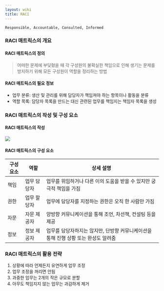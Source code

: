 ```yaml
---
layout: wiki
title: RACI
---
```


`Responsible, Accountable, Consulted, Informed`

### RACI 매트릭스의 개요
#### RACI 매트릭스의 정의
> 어떠한 문제에 부딪혔을 때 각 구성원의 불확실한 책임으로 인해 생기는 문제를 방지하기 위해 모든 구성원이 역할을 정리하는 방법

#### RACI 매트릭스의 필요 정보
- 업무 분류: 생산 및 관리를 위해 담당자가 책임져야 하는 항목이나 활동을 분류
- 역할 목록: 담당자 목록을 만드는 대신 관련된 업무를 책임지는 책임자 목록을 생성

### RACI 매트릭스의 작성 및 구성 요소
#### RACI 매트릭스의 작성 
![](https://www.safaribooksonline.com/library/view/gamestorming/9781449391195/httpatomoreillycomsourceoreillyimages654141.png)

#### RACI 매트릭스의 구성 요소

|구성요소|역할|상세 설명|
|------|---|------|
|책임|업무 담당자|업무를 위임하거나 다른 이의 도움을 받을 수 있지만 궁극적 책임을 가짐|
|권한|업무 할당자|업무에 담당자를 지정하는 권한은 오직 한 사람만 가짐|
|자문|자문 제공자|양방향 커뮤니케이션을 통해 조언, 차선책, 컨설팅 등을 제공|
|정보|정보 제공자|업무를 담당자하지는 않지만, 단방향 커뮤니케이션을 통해 진행 상황 또는 완성도 알려줌|

### RACI 매트릭스의 활용 전략
1. 상황에 따라 언제든지 유연하게 업무 조정
1. 업무 조정을 꺼리면 안됨
1. 과중한 업무는 2개의 작은 규모로 분할 
1. 아무도 책임지지 않는 업무는 과감하게 제거
